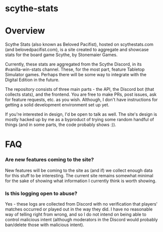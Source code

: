 # scythe-stats

# Overview

Scythe Stats (also known as Beloved Pacifist), hosted on scythestats.com (and belovedpacifist.com),
is a site created to aggregate and showcase stats for the board game Scythe, by Stonemaier Games.

Currently, these stats are aggregated from the Scythe Discord, in its #vanilla-win-stats channel.
These, for the most part, feature Tabletop Simulator games. Perhaps there will be some way to integrate
with the Digital Edition in the future.

The repository consists of three main parts - the API, the Discord bot (that collects stats), and the frontend.
You are free to make PRs, post issues, ask for feature requests, etc. as you wish. Although, I don't have
instructions for getting a solid development environment set up yet.

If you're interested in design, I'd be open to talk as well. The site's design is mostly hacked up
by me as a byproduct of trying some random handful of things (and in some parts, the code probably shows :)).

# FAQ

### Are new features coming to the site?

New features will be coming to the site as (and if) we collect enough data for this stuff to be interesting.
The current site remains somewhat minimal for the sake of showing what information I currently think is worth showing.

### Is this logging open to abuse?

Yes - these logs are collected from Discord with no verification that players' matches occurred or
played out in the way they did. I have no reasonable way of telling right from wrong, and so
I do not intend on being able to control malicious intent (although moderators in the Discord
would probably ban/delete those with malicious intent).
